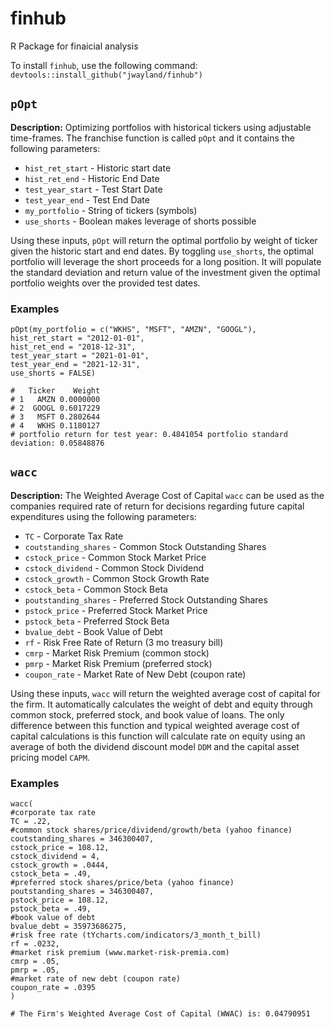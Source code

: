 # finhub
R Package for finaicial analysis

To install `finhub`, use the following command:
`devtools::install_github("jwayland/finhub")`

## `pOpt`

**Description:** Optimizing portfolios with historical tickers using adjustable time-frames. The franchise function is called `pOpt` and it contains the following parameters:

* `hist_ret_start` - Historic start date
* `hist_ret_end` - Historic End Date
* `test_year_start` - Test Start Date
* `test_year_end` - Test End Date
* `my_portfolio` - String of tickers (symbols)
* `use_shorts` - Boolean makes leverage of shorts possible

Using these inputs, `pOpt` will return the optimal portfolio by weight of ticker given the historic start and end dates. By toggling `use_shorts`, the optimal portfolio will leverage the short proceeds for a long position. It will populate the standard deviation and return value of the investment given the optimal portfolio weights over the provided test dates. 

### Examples

```
pOpt(my_portfolio = c("WKHS", "MSFT", "AMZN", "GOOGL"),
hist_ret_start = "2012-01-01",
hist_ret_end = "2018-12-31",
test_year_start = "2021-01-01",
test_year_end = "2021-12-31",
use_shorts = FALSE)
```
```
#   Ticker    Weight
# 1   AMZN 0.0000000
# 2  GOOGL 0.6017229
# 3   MSFT 0.2802644
# 4   WKHS 0.1180127
# portfolio return for test year: 0.4841054 portfolio standard deviation: 0.05848876
```

## `wacc`

**Description:** The Weighted Average Cost of Capital `wacc` can be used as the companies required rate of return for decisions regarding future capital expenditures using the following parameters:

* `TC` - Corporate Tax Rate
* `coutstanding_shares` - Common Stock Outstanding Shares
* `cstock_price` - Common Stock Market Price
* `cstock_dividend` - Common Stock Dividend
* `cstock_growth` - Common Stock Growth Rate
* `cstock_beta` - Common Stock Beta
* `poutstanding_shares` - Preferred Stock Outstanding Shares
* `pstock_price` - Preferred Stock Market Price
* `pstock_beta` - Preferred Stock Beta
* `bvalue_debt` - Book Value of Debt
* `rf` - Risk Free Rate of Return (3 mo treasury bill)
* `cmrp` - Market Risk Premium (common stock) 
* `pmrp` - Market Risk Premium (preferred stock) 
* `coupon_rate` - Market Rate of New Debt (coupon rate)

Using these inputs, `wacc` will return the weighted average cost of capital for the firm. It automatically calculates the weight of debt and equity through common stock, preferred stock, and book value of loans. The only difference between this function and typical weighted average cost of capital calculations is this function will calculate rate on equity using an average of both the dividend discount model `DDM` and the capital asset pricing model `CAPM`.

### Examples

```
wacc(
#corporate tax rate
TC = .22,
#common stock shares/price/dividend/growth/beta (yahoo finance)
coutstanding_shares = 346300407,
cstock_price = 108.12,
cstock_dividend = 4,
cstock_growth = .0444,
cstock_beta = .49,
#preferred stock shares/price/beta (yahoo finance)
poutstanding_shares = 346300407,
pstock_price = 108.12,
pstock_beta = .49,
#book value of debt
bvalue_debt = 35973686275,
#risk free rate (tYcharts.com/indicators/3_month_t_bill)
rf = .0232,
#market risk premium (www.market-risk-premia.com)
cmrp = .05,
pmrp = .05,
#market rate of new debt (coupon rate)
coupon_rate = .0395
)
```
```
# The Firm's Weighted Average Cost of Capital (WWAC) is: 0.04790951
```
